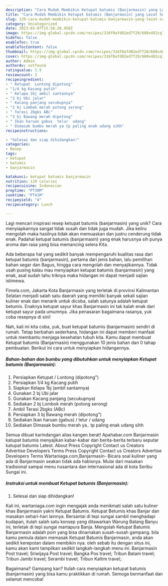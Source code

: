 ```yaml
---
description: "Cara Mudah Membikin Ketupat batumis (Banjarmasin) yang Lezat Sekali"
title: "Cara Mudah Membikin Ketupat batumis (Banjarmasin) yang Lezat Sekali"
slug: 129-cara-mudah-membikin-ketupat-batumis-banjarmasin-yang-lezat-sekali
category: Uncategorized
date: 2023-03-07T15:58:20.950Z
image: https://img-global.cpcdn.com/recipes/316f0afd82ed7f20/680x482cq70/ketupat-batumis-banjarmasin-foto-resep-utama.jpg
hideToc: false
enableToc: true
enableTocContent: false
thumbnail: https://img-global.cpcdn.com/recipes/316f0afd82ed7f20/680x482cq70/ketupat-batumis-banjarmasin-foto-resep-utama.jpg
cover: https://img-global.cpcdn.com/recipes/316f0afd82ed7f20/680x482cq70/ketupat-batumis-banjarmasin-foto-resep-utama.jpg
author: Admin
authorAv: notfound
ratingvalue: 3.9
reviewcount: 3
recipeingredient:
- " Ketupat  Lontong dipotong"
- "1/4 kg Kacang putih"
- " Kelapa 1bj ambil santannya"
- "2 bj Ubi jalar"
- " Kacang panjang secukupnya"
- "2 bj Lombok merah potong serong"
- " Terasi 2bgks ABc"
- "3 bj Bawang merah dipotong"
- " Ikan haruan gabus  telur  udang"
- " Dimasak bumbu merah ya tp paling enak udang sihh"
recipeinstructions:

- "Selesai dan siap dihidangkan!"
categories:
- Resep
tags:
- ketupat
- batumis
- banjarmasin

katakunci: ketupat batumis banjarmasin 
nutrition: 119 calories
recipecuisine: Indonesian
preptime: "PT30M"
cooktime: "PT41M"
recipeyield: "4"
recipecategory: Lunch

---
```





Lagi mencari inspirasi resep ketupat batumis (banjarmasin) yang unik? Cara menyiapkannya sangat tidak susah dan tidak juga mudah. Jika keliru mengolah maka hasilnya tidak akan memuaskan dan justru cenderung tidak enak. Padahal ketupat batumis (banjarmasin) yang enak harusnya sih punya aroma dan rasa yang bisa memancing selera Kita.





Ada beberapa hal yang sedikit banyak mempengaruhi kualitas rasa dari ketupat batumis (banjarmasin), pertama dari jenis bahan, lalu pemilihan bahan segar dan Bagus, hingga cara mengolah dan menyajikannya. Tidak usah pusing kalau mau menyiapkan ketupat batumis (banjarmasin) yang enak,      asal sudah tahu triknya maka hidangan ini dapat menjadi sajian istimewa.














Fimela.com, Jakarta Kota Banjarmasin yang terletak di provinsi Kalimantan Selatan menjadi salah satu daerah yang memiliki banyak sekali sajian kuliner enak dan menarik untuk dicoba, salah satunya adalah ketupat betumis. Enaknya ketupat sayur khas Banjarmasin ini tak kalah enak dari ketupat sayur pada umumnya. Jika penasaran bagaimana rasanya, yuk coba resepnya di sini!






Nah, kali ini kita coba, yuk, buat ketupat batumis (banjarmasin) sendiri di rumah. Tetap berbahan sederhana, hidangan ini dapat memberi manfaat untuk membantu menjaga kesehatan tubuh kita. Kamu dapat membuat Ketupat batumis (Banjarmasin) menggunakan 10 jenis bahan dan 0 tahap pembuatan. Berikut ini cara untuk menyiapkan hidangannya.

<!--inarticleads1-->

##### Bahan-bahan dan bumbu yang dibutuhkan untuk menyiapkan Ketupat batumis (Banjarmasin):

1. Persiapkan  Ketupat / Lontong (dipotong&#34;)
1. Persiapkan 1/4 kg Kacang putih
1. Siapkan  Kelapa 1bj (ambil santannya)
1. Gunakan 2 bj Ubi jalar
1. Gunakan  Kacang panjang (secukupnya)
1. Sediakan 2 bj Lombok merah (potong serong)
1. Ambil  Terasi 2bgks (ABc)
1. Persiapkan 3 bj Bawang merah (dipotong&#34;)
1. Sediakan  Ikan haruan (gabus) / telur / udang
1. Sediakan  Dimasak bumbu merah ya.. tp paling enak udang sihh


Semua dibuat karindangan alias kangen berat! Apahabar.com Banjarmasin katupat batumis menyajikan kabar-kabar dan berita-berita terbaru seputar katupat batumis Latest. About Press Copyright Contact us Creators Advertise Developers Terms Press Copyright Contact us Creators Advertise Developers Terms Wartaniaga.com,Banjarmasin- Bicara soal kuliner yang ada di Banjarmasin seakan tidak ada habisnya. Mulai dari masakan tradisional sampai menu nusantara dan internasional ada di kota Seribu Sungai ini. 

<!--inarticleads2-->

##### Instruksi untuk membuat Ketupat batumis (Banjarmasin):


1. Selesai dan siap dihidangkan!

Kali ini, wartaniaga.com ingin mengajak anda menikmati salah satu kuliner khas Banjarmasin yakni Ketupat Batumis. Ketupat Betumis khas Banjar dan masakan sehari-hari lainnya. Bersantai di tepi sungai sambil menghadapi kudapan, itulah salah satu konsep yang ditawarkan Warung Batang Banyu ini, terletak di tepi sungai martapura Banja. Mengolah Ketupat Batumis Banjarmasin adalah poin yang bisa dinamakan susah-susah gampang. bila kamu pemula dalam memasak Ketupat Batumis Banjarmasin, anda akan sedikit kerepotan dalam membikin nya. oleh sebab itu dengan situs ini, kamu akan kami tampilkan sedikit langkah-langkah menu ini. Banjarmasin Post travel; Sriwijaya Post travel; Bangka Pos travel; Tribun Batam travel; Tribun Jambi travel; Serambi travel; Tribun Kaltim travel;. 

Bagaimana? Gampang kan? Itulah cara menyiapkan ketupat batumis (banjarmasin) yang bisa kamu praktikkan di rumah. Semoga bermanfaat dan selamat mencoba!
